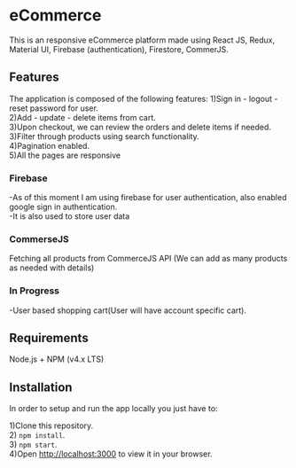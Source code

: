 # eCommerce

This is an responsive eCommerce platform made using React JS, Redux, Material UI, Firebase (authentication), Firestore, CommerJS.

## Features
The application is composed of the following features:
1)Sign in - logout - reset password for user.\
2)Add - update - delete items from cart.\
3)Upon checkout, we can review the orders and delete items if needed.\
3)Filter through products using search functionality.\
4)Pagination enabled.\
5)All the pages are responsive


### Firebase
-As of this moment I am using firebase for user authentication, also enabled google sign in authentication.\
-It is also used to store user data

### CommerseJS
Fetching all products from CommerceJS API (We can add as many products as needed with details)

### In Progress
-User based shopping cart(User will have account specific cart).




## Requirements
Node.js + NPM (v4.x LTS)


## Installation
In order to setup and run the app locally you just have to:


1)Clone this repository.\
2) `npm install`.\
3) `npm start`.\
4)Open [http://localhost:3000](http://localhost:3000) to view it in your browser.


